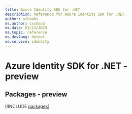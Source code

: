 ```yaml
---
title: Azure Identity SDK for .NET
description: Reference for Azure Identity SDK for .NET
author: schaabs
ms.author: sschaab
ms.data: 01/13/2023
ms.topic: reference
ms.devlang: dotnet
ms.service: identity
---
```

# Azure Identity SDK for .NET - preview
## Packages - preview
[!INCLUDE [packages](identity-index.md)]